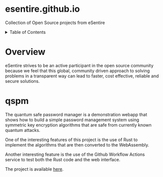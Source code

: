 # esentire.github.io
Collection of Open Source projects from eSentire

<details><summary>Table of Contents</summary>

# Table of Contents
1. [Overview](#overview)
1. [Quantum Safe Password Manager](#qspm)

</details>

# Overview
eSentire strives to be an active participant in the open source community because we feel that this global,
community driven approach to solving problems in a transparent way can lead to faster, cost effective, reliable
and secure solutions.

# qspm
The quantum safe password manager is a demonstration webapp that shows how to build a
simple password management system using symmetric key encryption algorithms that
are safe from currently known quantum attacks.

One of the interesting features of this project is the use of Rust to implement the
algorithms that are then converted to the WebAssembly.

Another interesting feature is the use of the Github Workflow Actions service to test
both the Rust code and the web interface.

The project is available [here](https://esentire.github.io/qspm/).
